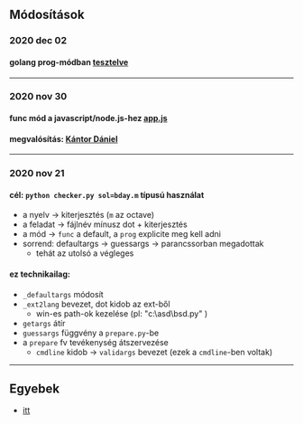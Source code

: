 ## Módosítások

### 2020 dec 02
#### golang prog-módban [tesztelve](../problems/bday/doc/pexample.md)

---

### 2020 nov 30
#### func mód a javascript/node.js-hez [app.js](../problems/_apps/app.js)
#### megvalósítás: [Kántor Dániel](https://github.com/KDani-99)

---

### 2020 nov 21
#### cél: `python checker.py sol=bday.m` típusú használat
* a nyelv -> kiterjesztés (`m` az octave)
* a feladat -> fájlnév mínusz dot + kiterjesztés
* a mód -> `func` a default, a `prog` explicite meg kell adni
* sorrend: defaultargs -> guessargs -> parancssorban megadottak
  * tehát az utolsó a végleges

#### ez technikailag:
* `_defaultargs` módosít
* `_ext2lang` bevezet, dot kidob az ext-ből
  * win-es path-ok kezelése (pl: "c:\asd\bsd.py" )
* `getargs` átír
* `guessargs` függvény a `prepare.py`-be
* a `prepare` fv tevékenység átszervezése
  * `cmdline` kidob -> `validargs` bevezet (ezek a `cmdline`-ben voltak)

---

## Egyebek
* [itt](iss.md)